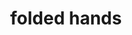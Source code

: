 ---
layout: smileys&emotion
title: folded hands
emoji: folded_hands
permalink: 🙏.html
image: assets/img/3moji/folded_hands.png
---